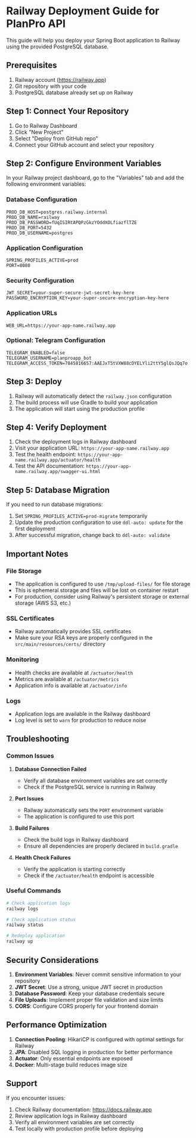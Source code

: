 # Railway Deployment Guide for PlanPro API

This guide will help you deploy your Spring Boot application to Railway using the provided PostgreSQL database.

## Prerequisites

1. Railway account (https://railway.app)
2. Git repository with your code
3. PostgreSQL database already set up on Railway

## Step 1: Connect Your Repository

1. Go to Railway Dashboard
2. Click "New Project"
3. Select "Deploy from GitHub repo"
4. Connect your GitHub account and select your repository

## Step 2: Configure Environment Variables

In your Railway project dashboard, go to the "Variables" tab and add the following environment variables:

### Database Configuration
```
PROD_DB_HOST=postgres.railway.internal
PROD_DB_NAME=railway
PROD_DB_PASSWORD=fUqISIRtAPQPzGkzYOddXOLfiazflTZE
PROD_DB_PORT=5432
PROD_DB_USERNAME=postgres
```

### Application Configuration
```
SPRING_PROFILES_ACTIVE=prod
PORT=8080
```

### Security Configuration
```
JWT_SECRET=your-super-secure-jwt-secret-key-here
PASSWORD_ENCRYPTION_KEY=your-super-secure-encryption-key-here
```

### Application URLs
```
WEB_URL=https://your-app-name.railway.app
```

### Optional: Telegram Configuration
```
TELEGRAM_ENABLED=false
TELEGRAM_USERNAME=planproapp_bot
TELEGRAM_ACCESS_TOKEN=7845816657:AAEJxT5tVXW88cDYELYli2ttY5glQsJQq7o
```

## Step 3: Deploy

1. Railway will automatically detect the `railway.json` configuration
2. The build process will use Gradle to build your application
3. The application will start using the production profile

## Step 4: Verify Deployment

1. Check the deployment logs in Railway dashboard
2. Visit your application URL: `https://your-app-name.railway.app`
3. Test the health endpoint: `https://your-app-name.railway.app/actuator/health`
4. Test the API documentation: `https://your-app-name.railway.app/swagger-ui.html`

## Step 5: Database Migration

If you need to run database migrations:

1. Set `SPRING_PROFILES_ACTIVE=prod-migrate` temporarily
2. Update the production configuration to use `ddl-auto: update` for the first deployment
3. After successful migration, change back to `ddl-auto: validate`

## Important Notes

### File Storage
- The application is configured to use `/tmp/upload-files/` for file storage
- This is ephemeral storage and files will be lost on container restart
- For production, consider using Railway's persistent storage or external storage (AWS S3, etc.)

### SSL Certificates
- Railway automatically provides SSL certificates
- Make sure your RSA keys are properly configured in the `src/main/resources/certs/` directory

### Monitoring
- Health checks are available at `/actuator/health`
- Metrics are available at `/actuator/metrics`
- Application info is available at `/actuator/info`

### Logs
- Application logs are available in the Railway dashboard
- Log level is set to `warn` for production to reduce noise

## Troubleshooting

### Common Issues

1. **Database Connection Failed**
   - Verify all database environment variables are set correctly
   - Check if the PostgreSQL service is running in Railway

2. **Port Issues**
   - Railway automatically sets the `PORT` environment variable
   - The application is configured to use this port

3. **Build Failures**
   - Check the build logs in Railway dashboard
   - Ensure all dependencies are properly declared in `build.gradle`

4. **Health Check Failures**
   - Verify the application is starting correctly
   - Check if the `/actuator/health` endpoint is accessible

### Useful Commands

```bash
# Check application logs
railway logs

# Check application status
railway status

# Redeploy application
railway up
```

## Security Considerations

1. **Environment Variables**: Never commit sensitive information to your repository
2. **JWT Secret**: Use a strong, unique JWT secret in production
3. **Database Password**: Keep your database credentials secure
4. **File Uploads**: Implement proper file validation and size limits
5. **CORS**: Configure CORS properly for your frontend domain

## Performance Optimization

1. **Connection Pooling**: HikariCP is configured with optimal settings for Railway
2. **JPA**: Disabled SQL logging in production for better performance
3. **Actuator**: Only essential endpoints are exposed
4. **Docker**: Multi-stage build reduces image size

## Support

If you encounter issues:
1. Check Railway documentation: https://docs.railway.app
2. Review application logs in Railway dashboard
3. Verify all environment variables are set correctly
4. Test locally with production profile before deploying
